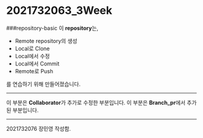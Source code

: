# 2021732063_3Week
###repository-basic
 이 **repository**는,  

- Remote repository의 생성  
- Local로 Clone  
- Local에서 수정  
- Local에서 Commit  
- Remote로 Push  

를 연습하기 위해 만들어졌습니다.  

---

  이 부분은 **Collaborator**가 추가로 수정한 부분입니다.
  이 부분은 **Branch_pr**에서 추가된 부분입니다.
  
  --------
  2021732076 장민영 작성함.
